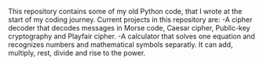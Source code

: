 This repository contains some of my old Python code, that I wrote at the start of my coding journey.
Current projects in this repository are:
  -A cipher decoder that decodes messages in Morse code, Caesar cipher, Public-key cryptography and Playfair cipher.
  -A calculator that solves one equation and recognizes numbers and mathematical symbols separatly. It can add, multiply, rest, divide and rise to the power.
